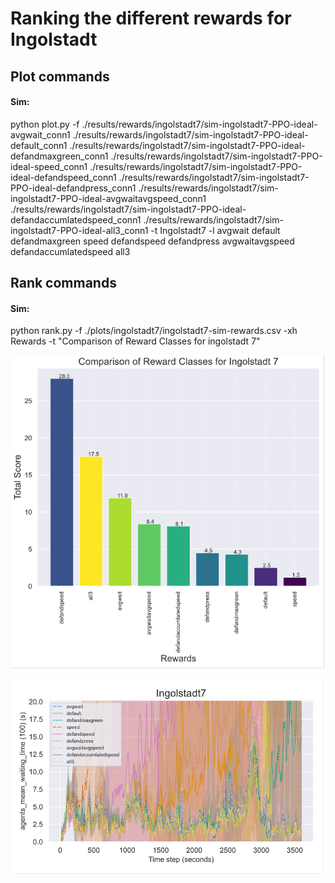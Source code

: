 # Ranking the different rewards for Ingolstadt

## Plot commands

#### Sim:
python plot.py -f ./results/rewards/ingolstadt7/sim-ingolstadt7-PPO-ideal-avgwait_conn1 ./results/rewards/ingolstadt7/sim-ingolstadt7-PPO-ideal-default_conn1 ./results/rewards/ingolstadt7/sim-ingolstadt7-PPO-ideal-defandmaxgreen_conn1 ./results/rewards/ingolstadt7/sim-ingolstadt7-PPO-ideal-speed_conn1 ./results/rewards/ingolstadt7/sim-ingolstadt7-PPO-ideal-defandspeed_conn1 ./results/rewards/ingolstadt7/sim-ingolstadt7-PPO-ideal-defandpress_conn1 ./results/rewards/ingolstadt7/sim-ingolstadt7-PPO-ideal-avgwaitavgspeed_conn1 ./results/rewards/ingolstadt7/sim-ingolstadt7-PPO-ideal-defandaccumlatedspeed_conn1 ./results/rewards/ingolstadt7/sim-ingolstadt7-PPO-ideal-all3_conn1 -t Ingolstadt7 -l avgwait default defandmaxgreen speed defandspeed defandpress avgwaitavgspeed defandaccumlatedspeed all3

## Rank commands
#### Sim:
python rank.py -f ./plots/ingolstadt7/ingolstadt7-sim-rewards.csv -xh Rewards -t "Comparison of Reward Classes for ingolstadt 7"

![Alt text](image.png)

![Alt text](image-2.png)
